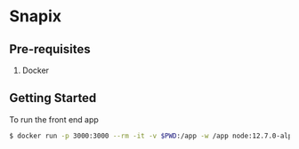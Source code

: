 # Snapix

## Pre-requisites
1. Docker

## Getting Started
To run the front end app
```sh
$ docker run -p 3000:3000 --rm -it -v $PWD:/app -w /app node:12.7.0-alpine npm start
```
